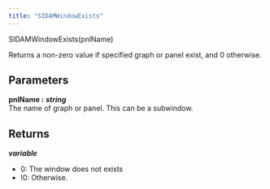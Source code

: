 ```yaml
---
title: "SIDAMWindowExists"
---
```

<p class="function_definition">SIDAMWindowExists(<span class="function_variables">pnlName</span>)</p>

Returns a non-zero value if specified graph or panel exist,
and 0 otherwise.

## Parameters

**pnlName :** ***string***  
The name of graph or panel. This can be a subwindow.

## Returns
***variable***  
* 0: The window does not exists
* !0: Otherwise.
